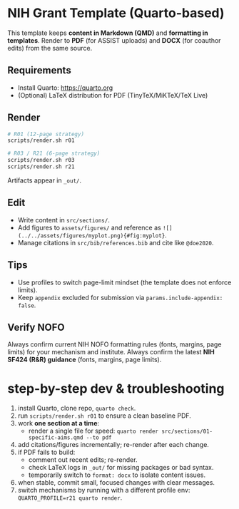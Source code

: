 # NIH Grant Template (Quarto-based)

This template keeps **content in Markdown (QMD)** and **formatting in templates**.
Render to **PDF** (for ASSIST uploads) and **DOCX** (for coauthor edits) from the same source.

## Requirements
- Install Quarto: https://quarto.org
- (Optional) LaTeX distribution for PDF (TinyTeX/MiKTeX/TeX Live)

## Render
```bash
# R01 (12-page strategy)
scripts/render.sh r01

# R03 / R21 (6-page strategy)
scripts/render.sh r03
scripts/render.sh r21
```

Artifacts appear in `_out/`.

## Edit

* Write content in `src/sections/`.
* Add figures to `assets/figures/` and reference as `![](../../assets/figures/myplot.png){#fig:myplot}`.
* Manage citations in `src/bib/references.bib` and cite like `@doe2020`.

## Tips

* Use profiles to switch page-limit mindset (the template does not enforce limits).
* Keep `appendix` excluded for submission via `params.include-appendix: false`.

## Verify NOFO

Always confirm current NIH NOFO formatting rules (fonts, margins, page limits) for your mechanism and institute. Always confirm the latest **NIH SF424 (R&R) guidance** (fonts, margins, page limits).


# step-by-step dev & troubleshooting

1. install Quarto, clone repo, `quarto check`.
2. run `scripts/render.sh r01` to ensure a clean baseline PDF.
3. work **one section at a time**:
   - render a single file for speed:
     `quarto render src/sections/01-specific-aims.qmd --to pdf`
4. add citations/figures incrementally; re-render after each change.
5. if PDF fails to build:
   - comment out recent edits; re-render.
   - check LaTeX logs in `_out/` for missing packages or bad syntax.
   - temporarily switch to `format: docx` to isolate content issues.
6. when stable, commit small, focused changes with clear messages.
7. switch mechanisms by running with a different profile env:
   `QUARTO_PROFILE=r21 quarto render`.
